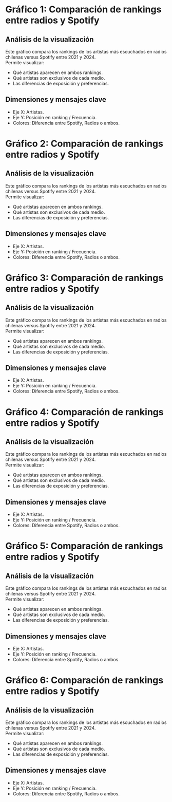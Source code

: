 # Gráfico 1: Comparación de rankings entre radios y Spotify

## Análisis de la visualización
Este gráfico compara los rankings de los artistas más escuchados en radios chilenas versus Spotify entre 2021 y 2024.  
Permite visualizar:
- Qué artistas aparecen en ambos rankings.
- Qué artistas son exclusivos de cada medio.
- Las diferencias de exposición y preferencias.

## Dimensiones y mensajes clave
- Eje X: Artistas.
- Eje Y: Posición en ranking / Frecuencia.
- Colores: Diferencia entre Spotify, Radios o ambos.


# Gráfico 2: Comparación de rankings entre radios y Spotify

## Análisis de la visualización
Este gráfico compara los rankings de los artistas más escuchados en radios chilenas versus Spotify entre 2021 y 2024.  
Permite visualizar:
- Qué artistas aparecen en ambos rankings.
- Qué artistas son exclusivos de cada medio.
- Las diferencias de exposición y preferencias.

## Dimensiones y mensajes clave
- Eje X: Artistas.
- Eje Y: Posición en ranking / Frecuencia.
- Colores: Diferencia entre Spotify, Radios o ambos.


# Gráfico 3: Comparación de rankings entre radios y Spotify

## Análisis de la visualización
Este gráfico compara los rankings de los artistas más escuchados en radios chilenas versus Spotify entre 2021 y 2024.  
Permite visualizar:
- Qué artistas aparecen en ambos rankings.
- Qué artistas son exclusivos de cada medio.
- Las diferencias de exposición y preferencias.

## Dimensiones y mensajes clave
- Eje X: Artistas.
- Eje Y: Posición en ranking / Frecuencia.
- Colores: Diferencia entre Spotify, Radios o ambos.



# Gráfico 4: Comparación de rankings entre radios y Spotify

## Análisis de la visualización
Este gráfico compara los rankings de los artistas más escuchados en radios chilenas versus Spotify entre 2021 y 2024.  
Permite visualizar:
- Qué artistas aparecen en ambos rankings.
- Qué artistas son exclusivos de cada medio.
- Las diferencias de exposición y preferencias.

## Dimensiones y mensajes clave
- Eje X: Artistas.
- Eje Y: Posición en ranking / Frecuencia.
- Colores: Diferencia entre Spotify, Radios o ambos.


# Gráfico 5: Comparación de rankings entre radios y Spotify

## Análisis de la visualización
Este gráfico compara los rankings de los artistas más escuchados en radios chilenas versus Spotify entre 2021 y 2024.  
Permite visualizar:
- Qué artistas aparecen en ambos rankings.
- Qué artistas son exclusivos de cada medio.
- Las diferencias de exposición y preferencias.

## Dimensiones y mensajes clave
- Eje X: Artistas.
- Eje Y: Posición en ranking / Frecuencia.
- Colores: Diferencia entre Spotify, Radios o ambos.


# Gráfico 6: Comparación de rankings entre radios y Spotify

## Análisis de la visualización
Este gráfico compara los rankings de los artistas más escuchados en radios chilenas versus Spotify entre 2021 y 2024.  
Permite visualizar:
- Qué artistas aparecen en ambos rankings.
- Qué artistas son exclusivos de cada medio.
- Las diferencias de exposición y preferencias.

## Dimensiones y mensajes clave
- Eje X: Artistas.
- Eje Y: Posición en ranking / Frecuencia.
- Colores: Diferencia entre Spotify, Radios o ambos.

